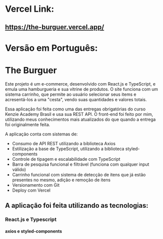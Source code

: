 # Vercel Link:
## https://the-burguer.vercel.app/

# Versão em Português:

# The Burguer

Este projeto é um e-commerce, desenvolvido com React.js e TypeScript, e emula uma hamburgueria e sua vitrine de produtos.
O site funciona com um sistema carrinho, que permite ao usuário selecionar seus items e acresentá-los a uma "cesta", vendo suas quantidades e valores totais.

Essa aplicação foi feita como uma das entregas obrigatórias do curso Kenzie Academy Brasil e usa sua REST API. O front-end foi feito por mim, utilizando meus conhecimentos mais atualizados do que quando a entrega foi originalmente feita.

A aplicação conta com sistemas de: 

* Consumo de API REST utilizando a biblioteca Axios
* Estilização a base de TypeScript, utilizando a biblioteca styled-components
* Controle de tipagem e escalabilidade com TypeScript
* Barra de pesquisa funcional e filtrável (funciona com qualquer input válido)
* Carrinho funcional com sistema de detecção de itens que já estão presentes no mesmo, adição e remoção de itens
* Versionamento com Git
* Deploy com Vercel

## A aplicação foi feita utilizando as tecnologias:

### React.js e Typescript
#### axios e styled-components